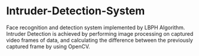 # Intruder-Detection-System
Face recognition and detection system implemented by LBPH Algorithm. Intruder Detection is achieved by performing image processing on captured video frames of data, and calculating the difference between the previously captured frame by using OpenCV.
